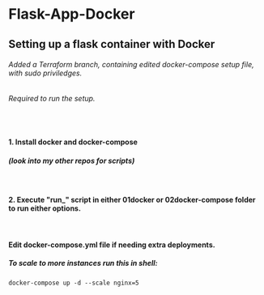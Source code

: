 # Flask-App-Docker
## Setting up a flask container with Docker

###### Added a Terraform branch, containing edited docker-compose setup file, with sudo priviledges.
###### *Required to run the setup.*
<br />

#### 1. Install docker and docker-compose
#####   (look into my other repos for scripts)
<br />

#### 2. Execute "run_" script in either 01docker or 02docker-compose folder to run either options.
<br />

#### Edit docker-compose.yml file if needing extra deployments.
##### To scale to more instances run this in shell:
    docker-compose up -d --scale nginx=5
